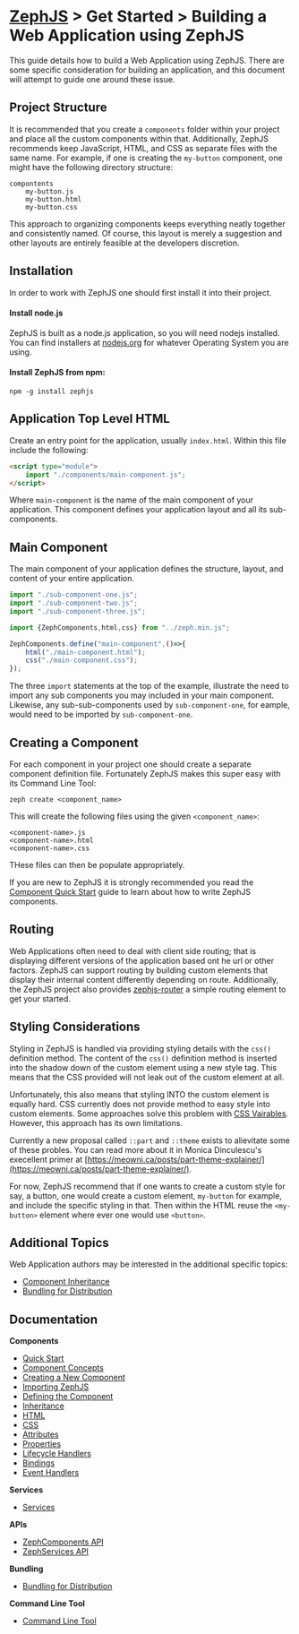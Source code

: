 # [ZephJS](../README.md) > Get Started > Building a Web Application using ZephJS

This guide details how to build a Web Application using ZephJS. There are some specific consideration for building an application, and this document will attempt to guide one around these issue.

## Project Structure

It is recommended that you create a `components` folder within your project and place all the custom components within that. Additionally, ZephJS recommends keep JavaScript, HTML, and CSS as separate files with the same name.  For example, if one is creating the `my-button` component, one might have the following directory structure:

```text
compontents
  	my-button.js
	my-button.html
	my-button.css
```

This approach to organizing components keeps everything neatly together and consistently named.  Of course, this layout is merely a suggestion and other layouts are entirely feasible at the developers discretion.

## Installation

In order to work with ZephJS one should first install it into their project.

#### Install node.js

ZephJS is built as a node.js application, so you will need nodejs installed. You can find installers at [nodejs.org](https://nodejs.org) for whatever Operating System you are using.

#### Install ZephJS from npm:
```
npm -g install zephjs
```

## Application Top Level HTML

Create an entry point for the application, usually `index.html`.  Within this file include the following:

```html
<script type="module">
	import "./components/main-component.js";
</script>
```

Where `main-component` is the name of the main component of your application.  This component defines your application layout and all its sub-components.

## Main Component

The main component of your application defines the structure, layout, and content of your entire application.

```javascript
import "./sub-component-one.js";
import "./sub-component-two.js";
import "./sub-component-three.js";

import {ZephComponents,html,css} from "../zeph.min.js";

ZephComponents.define("main-component",()=>{
	html("./main-component.html");
	css("./main-component.css");
});

```

The three `import` statements at the top of the example, illustrate the need to import any sub components you may included in your main component. Likewise, any sub-sub-components used by `sub-component-one`, for eample, would need to be imported by `sub-component-one`.

## Creating a Component

For each component in your project one should create a separate component definition file.  Fortunately ZephJS makes this super easy with its Command Line Tool:

```shell
zeph create <component_name>
```

This will create the following files using the given `<component_name>`:

```text
<component-name>.js
<component-name>.html
<component-name>.css
```

THese files can then be populate appropriately.

If you are new to ZephJS it is strongly recommended you read the [Component Quick Start](./ComponentQuickStart.md) guide to learn about how to write ZephJS components.

## Routing

Web Applications often need to deal with client side routing; that is displaying different versions of the application based ont he url or other factors.  ZephJS can support routing by building custom elements that display their internal content differently depending on route.  Additionally, the ZephJS project also provides [zephjs-router](https://github.com/awesomeeng/zephjs-router) a simple routing element to get your started.

## Styling Considerations

Styling in ZephJS is handled via providing styling details with the `css()` definition method. The content of the `css()` definition method is inserted into the shadow down of the custom element using a new style tag.  This means that the CSS provided will not leak out of the custom element at all.

Unfortunately, this also means that styling INTO the custom element is equally hard. CSS currently does not provide method to easy style into custom elements.  Some approaches solve this problem with [CSS Vairables](https://developer.mozilla.org/en-US/docs/Web/CSS/--*). However, this approach has its own limitations.

Currently a new proposal called `::part` and `::theme` exists to alievitate some of these probles.  You can read more about it in Monica Dinculescu's execellent primer at [https://meowni.ca/posts/part-theme-explainer/](https://meowni.ca/posts/part-theme-explainer/).

For now, ZephJS recommend that if one wants to create a custom style for say, a button, one would create a custom element, `my-button` for example, and include the specific styling in that.  Then within the HTML reuse the `<my-button>` element where ever one would use `<button>`.

## Additional Topics

Web Application authors may be interested in the additional specific topics:

- [Component Inheritance](./ComponentInheritance.md)
- [Bundling for Distribution](./ComponentBundling.md)

## Documentation

**Components**
 - [Quick Start](./ComponentQuickStart.md)
 - [Component Concepts](./ComponentConcepts.md)
 - [Creating a New Component](./ComponentCreation.md)
 - [Importing ZephJS](./ComponentImporting.md)
 - [Defining the Component](./ComponentDefinition.md)
 - [Inheritance](./ComponentInheritance.md)
 - [HTML](./ComponentMarkup.md)
 - [CSS](./ComponentStyling.md)
 - [Attributes](./ComponentAttributes.md)
 - [Properties](./ComponentProperties.md)
 - [Lifecycle Handlers](./ComponentLifecycleHandlers.md)
 - [Bindings](./ComponentBindings.md)
 - [Event Handlers](./ComponentEvents.md)

**Services**
 - [Services](./Services.md)

**APIs**
 - [ZephComponents API](./ZephComponents.md)
 - [ZephServices API](./ZephServices.md)

**Bundling**
  - [Bundling for Distribution](./ComponentBundling.md)

**Command Line Tool**
 - [Command Line Tool](./CLI.md)

